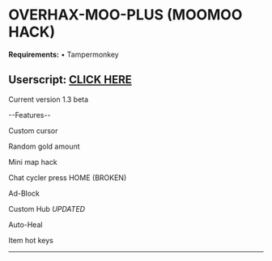 # OVERHAX-MOO-PLUS (MOOMOO HACK)
<b>Requirements:</b> • Tampermonkey</br>

<h2>Userscript: <a href="https://github.com/THEGUY3ds/OVERHAX-MOO-PLUS/raw/master/UserScript.user.js" target="_blank">CLICK HERE</a></h2>


Current version 1.3 beta

--Features--

Custom cursor

Random gold amount

Mini map hack

Chat cycler press HOME (BROKEN)

Ad-Block

Custom Hub *UPDATED*

Auto-Heal

Item hot keys

-----------


